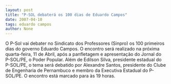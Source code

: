 ```yaml
---
layout: post
title: "P-SOL debaterá os 100 dias de Eduardo Campos"
date: 2007-04-10
tags: eduardo campos
author: None
---
```

O P-Sol vai debater no Sindicato dos Professores (Sinpro) os 100 primeiros dias do governo Eduardo Campos.
O encontro será realizado na próxima quarta-feira, 11 de Abril, após a panfletagem e apresentação do Jornal do P-SOL/PE, o Poder Popular.
Além de Edilson Silva, presidente estadual do P-SOL/PE, o tema será debatido por Alexandre Santos, presidente do Clube de Engenharia de Pernambuco e membro da Executiva Estadual do P-SOL/PE. O encontro está marcado para às 19 horas. 